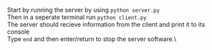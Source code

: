 Start by running the server by using ```python server.py```\
Then in a seperate terminal run ```python client.py```\
The server should recieve information from the client and print it to its console\
Type ```end``` and then enter/return to stop the server software.\